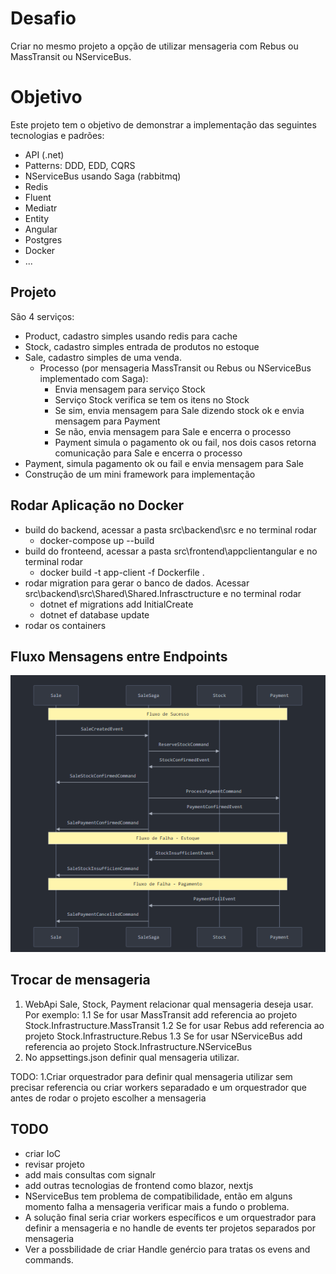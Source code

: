 # Desafio

Criar no mesmo projeto a opção de utilizar mensageria com Rebus ou MassTransit ou NServiceBus.

# Objetivo

Este projeto tem o objetivo de demonstrar a implementação das seguintes tecnologias e padrões: 
- API (.net) 
- Patterns: DDD, EDD, CQRS
- NServiceBus usando Saga (rabbitmq)
- Redis
- Fluent
- Mediatr
- Entity
- Angular
- Postgres
- Docker
- ...

## Projeto

São 4 serviços:
- Product, cadastro simples usando redis para cache
- Stock, cadastro simples entrada de produtos no estoque
- Sale, cadastro simples de uma venda. 
    - Processo (por mensageria MassTransit ou Rebus ou NServiceBus implementado com Saga):
        - Envia mensagem para serviço Stock
        - Serviço Stock verifica se tem os itens no Stock
        - Se sim, envia mensagem para Sale dizendo stock ok e envia mensagem para Payment
        - Se não, envia mensagem para Sale e encerra o processo
        - Payment simula o pagamento ok ou fail, nos dois casos retorna comunicação para Sale e encerra o processo       
- Payment, simula pagamento ok ou fail e envia mensagem para Sale
- Construção de um mini framework para implementação

## Rodar Aplicação no Docker

- build do backend, acessar a pasta src\backend\src e no terminal rodar
    - docker-compose up --build
- build do fronteend, acessar a pasta src\frontend\appclientangular e no terminal rodar
    - docker build -t app-client -f Dockerfile .
- rodar migration para gerar o banco de dados. Acessar src\backend\src\Shared\Shared.Infrasctructure e no terminal rodar
    - dotnet ef migrations add InitialCreate
    - dotnet ef database update
- rodar os containers

## Fluxo Mensagens entre Endpoints

![alt text](image.png)

## Trocar de mensageria

1. WebApi Sale, Stock, Payment relacionar qual mensageria deseja usar. Por exemplo:
   1.1 Se for usar MassTransit add referencia ao projeto Stock.Infrastructure.MassTransit
   1.2 Se for usar Rebus add referencia ao projeto Stock.Infrastructure.Rebus
   1.3 Se for usar NServiceBus add referencia ao projeto Stock.Infrastructure.NServiceBus
2. No appsettings.json definir qual mensageria utilizar.

TODO:
1.Criar orquestrador para definir qual mensageria utilizar sem precisar referencia ou criar workers separadado e um orquestrador que antes de rodar o projeto escolher a mensageria

## TODO

- criar IoC
- revisar projeto
- add mais consultas com signalr
- add outras tecnologias de frontend como blazor, nextjs
- NServiceBus tem problema de compatibilidade, então em alguns momento falha a mensageria verificar mais a fundo o problema. 
- A solução final seria criar workers específicos e um orquestrador para definir a mensageria e no handle de events ter projetos separados por mensageria
- Ver a possbilidade de criar Handle genércio para tratas os evens and commands.

